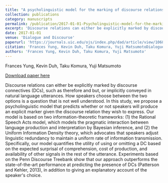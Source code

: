 ```yaml
---
title: "A psycholinguistic model for the marking of discourse relations"
collection: publications
category: manuscripts
permalink: /publication/2017-01-01-Psycholinguistic-model-for-the-marking
excerpt: 'Discourse relations can either be explicitly marked by discourse connectives (DCs), such as therefore and but, or implicitly conveyed in natural language utterances. How speakers choose between the two options is a question that is not well understood. In this study, we propose a psycholinguistic model that predicts whether or not speakers will produce an explicit marker given the discourse relation they wish to express. Our model is based on two information-theoretic frameworks: (1) the Rational Speech Acts model, which models the pragmatic interaction between language production and interpretation by Bayesian inference, and (2) the Uniform Information Density theory, which advocates that speakers adjust linguistic redundancy to maintain a uniform rate of information transmission. Specifically, our model quantifies the utility of using or omitting a DC based on the expected surprisal of comprehension, cost of production, and availability of other signals in the rest of the utterance. Experiments based on the Penn Discourse Treebank show that our approach outperforms the state-of-the-art performance at predicting the presence of DCs (Patterson and Kehler, 2013), in addition to giving an explanatory account of the speaker&apos;s choice.'
date: 2017-01-01
venue: 'Dialogue and Discourse'
paperurl: 'https://journals.uic.edu/ojs/index.php/dad/article/view/10685/9460'
citation: 'Frances Yung, Kevin Duh, Taku Komura, Yuji MatsumotoDialogue and Discourse 2017'
authors: 'Frances Yung, Kevin Duh, Taku Komura, Yuji Matsumoto'
---
```

Frances Yung, Kevin Duh, Taku Komura, Yuji Matsumoto

<a href='https://journals.uic.edu/ojs/index.php/dad/article/view/10685/9460'>Download paper here</a>

Discourse relations can either be explicitly marked by discourse connectives (DCs), such as therefore and but, or implicitly conveyed in natural language utterances. How speakers choose between the two options is a question that is not well understood. In this study, we propose a psycholinguistic model that predicts whether or not speakers will produce an explicit marker given the discourse relation they wish to express. Our model is based on two information-theoretic frameworks: (1) the Rational Speech Acts model, which models the pragmatic interaction between language production and interpretation by Bayesian inference, and (2) the Uniform Information Density theory, which advocates that speakers adjust linguistic redundancy to maintain a uniform rate of information transmission. Specifically, our model quantifies the utility of using or omitting a DC based on the expected surprisal of comprehension, cost of production, and availability of other signals in the rest of the utterance. Experiments based on the Penn Discourse Treebank show that our approach outperforms the state-of-the-art performance at predicting the presence of DCs (Patterson and Kehler, 2013), in addition to giving an explanatory account of the speaker&apos;s choice.
